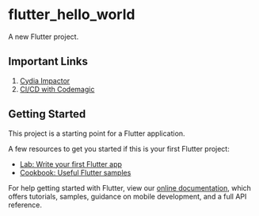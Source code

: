 # flutter_hello_world

A new Flutter project.

## Important Links

1. [Cydia Impactor](http://www.cydiaimpactor.com/)
2. [CI/CD with Codemagic](https://medium.com/flutter-community/developing-and-debugging-flutter-apps-for-ios-without-a-mac-8d362a8ec667)

## Getting Started

This project is a starting point for a Flutter application.

A few resources to get you started if this is your first Flutter project:

- [Lab: Write your first Flutter app](https://flutter.dev/docs/get-started/codelab)
- [Cookbook: Useful Flutter samples](https://flutter.dev/docs/cookbook)

For help getting started with Flutter, view our 
[online documentation](https://flutter.dev/docs), which offers tutorials, 
samples, guidance on mobile development, and a full API reference.
